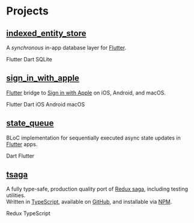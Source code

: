 # Projects

## [indexed_entity_store](https://pub.dev/packages/indexed_entity_store)

A <i>synchronous</i> in-app database layer for [Flutter](https://flutter.dev/).

<span class="technology">Flutter</span> <span class="technology">Dart</span> <span class="technology">SQLite</span>

## [sign_in_with_apple](https://pub.dev/packages/sign_in_with_apple)

[Flutter](https://flutter.dev/) bridge to [Sign in with Apple](https://developer.apple.com/sign-in-with-apple/) on iOS, Android, and macOS.

<span class="technology">Flutter</span> <span class="technology">Dart</span> <span class="technology">iOS</span> <span class="technology">Android</span> <span class="technology">macOS</span>

## [state_queue](https://pub.dev/packages/state_queue)

BLoC implementation for sequentially executed async state updates in [Flutter](https://flutter.dev/) apps.

<span class="technology">Dart</span> <span class="technology">Flutter</span>

## [tsaga](https://github.com/tp/tsaga)

A fully type-safe, production quality port of [Redux saga](https://redux-saga.js.org), including testing utilities.  
Written in [TypeScript](https://www.typescriptlang.org), available on [GitHub](https://github.com/tp/tsaga), and installable via [NPM](http://npmjs.com/package/tsaga).

<span class="technology">Redux</span> <span class="technology">TypeScript</span>
